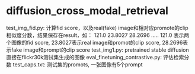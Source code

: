 # diffusion_cross_modal_retrieval
test_img_fid.py: 计算fid score，以及real(fake) image和相对应promote的clip相似度分数，结果保存在result，如：
121.0 23.8027 28.2696
.....
121.0 表示两个图像的fid score, 23.8027表示real image和promot的clip score, 28.2696表示fake image和prompt的clip score
test_img1.py: pretrained stable diffusion直接在flickr30k测试集生成的图像
eval_finetuning_contrastive.py: 评估检索分数
test_caps.txt: 测试集的promots, 一张图像有5个prompt


